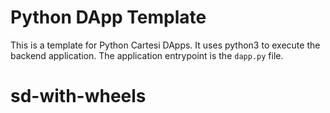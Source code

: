 # Python DApp Template

This is a template for Python Cartesi DApps. It uses python3 to execute the backend application.
The application entrypoint is the `dapp.py` file.
# sd-with-wheels
